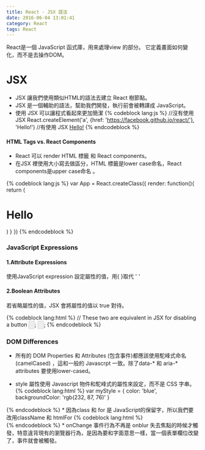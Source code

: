 ```yaml
---
title: React - JSX 語法
date: 2016-06-04 13:01:41
category: React
tags: React
---
```


React是一個 JavaScript 函式庫，用來處理view 的部分。
它定義畫面如何變化，而不是去操作DOM。

# JSX

* JSX 讓我們使用類似HTML的語法去建立 React 樹節點。
* JSX 是一個輔助的語法，幫助我們開發，執行前會被轉譯成 JavaScript。
* 使用 JSX 可以讓程式看起來更加簡潔
{% codeblock lang:js %}
//沒有使用 JSX
React.createElement('a', {href: 'https://facebook.github.io/react/'}, 'Hello!')
//有使用 JSX
<a href="https://facebook.github.io/react/">Hello!</a>
{% endcodeblock %}

<!--more-->
#### HTML Tags vs. React Components 

* React 可以 render HTML 標籤 和 React components。
* 在JSX 裡使用大小寫去做區分，HTML 標籤是lower case命名，React components是upper case命名 。

{% codeblock lang:js %}
var App = React.createClass({
    render: function(){
        return (
	      <div>
	        <h1>Hello</h1>
                <Tittle />
	      </div>
        )
    }
})
{% endcodeblock %}

### JavaScript Expressions

#### 1.Attribute Expressions
使用JavaScript expression 設定屬性的值，用{  }取代 ' '

#### 2.Boolean Attributes
若省略屬性的值，JSX 會將屬性的值以 true 對待。

{% codeblock lang:html %}
// These two are equivalent in JSX for disabling a button
<input type="button" disabled />;
<input type="button" disabled={true} />;
{% endcodeblock %}

### DOM Differences

* 所有的 DOM  Properties 和 Attributes (包含事件)都應該使用駝峰式命名 (camelCased) ，這和一般的 Javascrpt 一致。除了data-* 和 aria-* attributes 要使用lower-cased。

* style 屬性使用 Javascript 物件和駝峰式的屬性來設定，而不是 CSS 字串。
{% codeblock lang:html %}
var myStyle = {
			color: 'blue',
			backgroundColor: 'rgb(232, 87, 76)'
		}
<div  style={myStyle}> </div>
{% endcodeblock %}
* 因為class 和 for 是 JavaScript的保留字，所以我們要改用className 和 htmlFor
{% codeblock lang:html %}
<div className="foo" /> 
{% endcodeblock %}
* onChange 事件行為不再是 onblur 失去焦點的時候才觸發，特意違背現有的瀏覽器行為，是因為要和字面意思一樣，當一個表單欄位改變了，事件就會被觸發。


